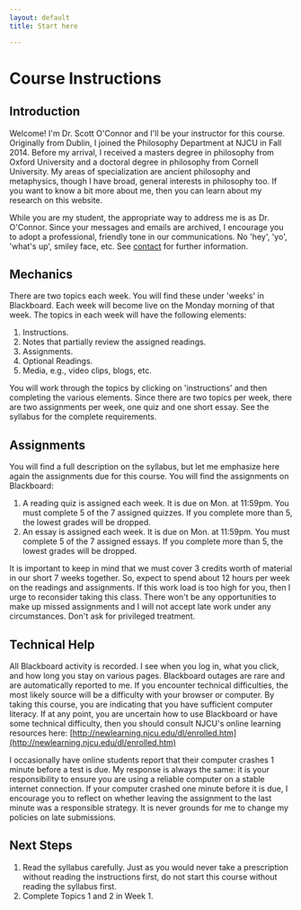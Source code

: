 ```yaml
---
layout: default
title: Start here

---
```



# Course Instructions

## Introduction

Welcome! I'm Dr. Scott O'Connor and I'll be your instructor for this course. Originally from Dublin, I joined the Philosophy Department at NJCU in Fall 2014. Before my arrival, I received a masters degree in philosophy from Oxford University and a doctoral degree in philosophy from Cornell University. My areas of specialization are ancient philosophy and metaphysics, though I have broad, general interests in philosophy too. If you want to know a bit more about me, then you can learn about my research on this website. 

While you are my student, the appropriate way to address me is as Dr. O'Connor. Since your messages and emails are archived, I encourage you to adopt a professional, friendly tone in our communications. No 'hey', 'yo', 'what's up', smiley face, etc. See [contact](/Contact) for further information.


## Mechanics

There are two topics each week. You will find these under 'weeks' in Blackboard. Each week will become live on the Monday morning of that week. The topics in each week will have the following elements: 

1. Instructions.
2. Notes that partially review the assigned readings.  
3. Assignments.
4. Optional Readings.
5. Media, e.g., video clips, blogs, etc.

You will work through the topics by clicking on 'instructions' and then completing the various elements. Since there are two topics per week, there are two assignments per week, one quiz and one short essay. See the syllabus for the complete requirements. 

## Assignments

You will find a full description on the syllabus, but let me emphasize here again the assignments due for this course. You will find the assignments on Blackboard: 

1. A reading quiz is assigned each week. It is due on Mon. at 11:59pm. You must complete 5 of the 7 assigned quizzes. If you complete more than 5, the lowest grades will be dropped. 
2. An essay is assigned each week. It is due on Mon. at 11:59pm. You must complete 5 of the 7 assigned essays. If you complete more than 5, the lowest grades will be dropped. 

It is important to keep in mind that we must cover 3 credits worth of material in our short 7 weeks together. So, expect to spend about 12 hours per week on the readings and assignments. If this work load is too high for you, then I urge to reconsider taking this class. There won't be any opportunities to make up missed assignments and I will not accept late work under any circumstances. Don't ask for privileged treatment. 

## Technical Help

All Blackboard activity is recorded. I see when you log in, what you click, and how long you stay on various pages. Blackboard outages are rare and are automatically reported to me. If you encounter technical difficulties, the most likely source will be a difficulty with your browser or computer. By taking this course, you are indicating that you have sufficient computer literacy. If at any point, you are uncertain how to use Blackboard or have some technical difficulty, then you should consult NJCU's online learning resources here: [http://newlearning.njcu.edu/dl/enrolled.htm](http://newlearning.njcu.edu/dl/enrolled.htm)

I occasionally have online students report that their computer crashes 1 minute before a test is due. My response is always the same: it is your responsibility to ensure you are using a reliable computer on a stable internet connection. If your computer crashed one minute before it is due, I encourage you to reflect on whether leaving the assignment to the last minute was a responsible strategy. It is never grounds for me to change my policies on late submissions. 


## Next Steps 

1. Read the syllabus carefully. Just as you would never take a prescription without reading the instructions first, do not start this course without reading the syllabus first. 
2. Complete Topics 1 and 2 in Week 1. 
